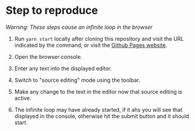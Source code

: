 # Step to reproduce

*Warning: These steps cause an infinite loop in the browser*

1. Run `yarn start` locally after cloning this repository and visit the URL indicated by the command, or visit the [Github Pages website](https://corymharper.github.io/ckeditor5-source-editing-bug/#/).

2. Open the browser console.

2. Enter any text into the displayed editor.

3. Switch to "source editing" mode using the toolbar.

4. Make any change to the text in the editor now that source editing is active.

5. The infinite loop may have already started, if it ahs you will see that displayed in the console, otherwise hit the submit button and it should start.
